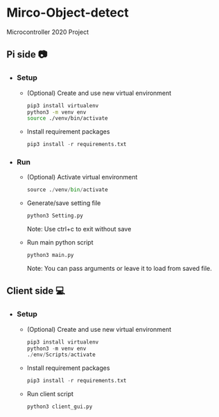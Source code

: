 # Mirco-Object-detect
 Microcontroller 2020 Project
 
## Pi side :camera:
* ### Setup
    * (Optional) Create and use new virtual environment
        ```zsh
        pip3 install virtualenv
        python3 -m venv env
        source ./venv/bin/activate
        ```   
    * Install requirement packages
        ```Python
        pip3 install -r requirements.txt
        ```
* ### Run
    * (Optional) Activate virtual environment
        ```Python
        source ./venv/bin/activate
        ```   
    * Generate/save setting file
        ```Python
        python3 Setting.py
        ```
        Note: Use ctrl+c to exit without save
    
    * Run main python script
        ```Python
        python3 main.py
        ```
        Note: You can pass arguments or leave it to load from saved file.

## Client side :computer:
* ### Setup
    * (Optional) Create and use new virtual environment
        ```Python
        pip3 install virtualenv
        python3 -m venv env
        ./env/Scripts/activate
        ```   
    * Install requirement packages
        ```Python
        pip3 install -r requirements.txt
        ```
    

    * Run client script
        ```Python
        python3 client_gui.py
        ```
